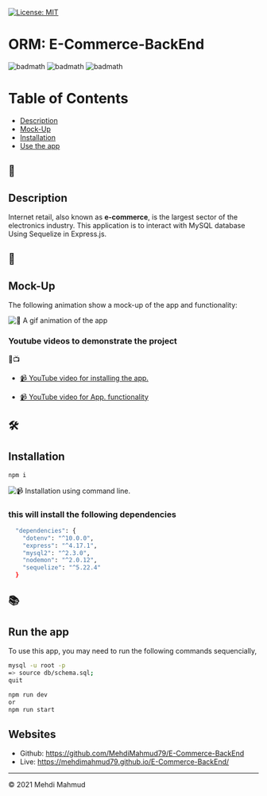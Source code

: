 [![License: MIT](https://img.shields.io/badge/License-MIT-yellow.svg)](https://opensource.org/licenses/MIT)

# ORM: E-Commerce-BackEnd

![badmath](https://img.shields.io/github/issues/MehdiMahmud79/E-Commerce-BackEnd)
![badmath](https://img.shields.io/github/forks/MehdiMahmud79/E-Commerce-BackEnd)
![badmath](https://img.shields.io/github/stars/MehdiMahmud79/E-Commerce-BackEnd)

# Table of Contents 

* [Description](#description)
* [Mock-Up](#🚀)
* [Installation](#installation)
* [Use the app](#📚)



## 📝
## Description 

Internet retail, also known as **e-commerce**, is the largest sector of the electronics industry. This application is to interact with MySQL database Using Sequelize in Express.js.


## 🚀
## Mock-Up

The following animation show a mock-up of the app and functionality:


![📸 A gif animation of the app](./assets/screen.gif)


### Youtube videos to demonstrate the project
🔴📺

* [📹 YouTube video for installing the app.](https://youtu.be/MN-CRUqIAGI)

* [📹 YouTube video for App. functionality](https://youtu.be/7Pg9gin8lWo)

## 🛠️ 
##  Installation
```bash
npm i
```
![📹 Installation using command line.](./assets/install.gif)

### this will install the following dependencies 
```bash
  "dependencies": {
    "dotenv": "^10.0.0",
    "express": "^4.17.1",
    "mysql2": "^2.3.0",
    "nodemon": "^2.0.12",
    "sequelize": "^5.22.4"
  }

```

## 📚
## Run the app

  To use this app, you may need to run the following commands sequencially,

```bash
mysql -u root -p
=> source db/schema.sql;
quit

npm run dev
or
npm run start
```


## Websites
* Github: https://github.com/MehdiMahmud79/E-Commerce-BackEnd
* Live: https://mehdimahmud79.github.io/E-Commerce-BackEnd/



---
© 2021 Mehdi Mahmud
